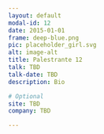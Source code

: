 ```yaml
---
layout: default
modal-id: 12
date: 2015-01-01
frame: deep-blue.png
pic: placeholder_girl.svg
alt: image-alt
title: Palestrante 12
talk: TBD
talk-date: TBD
description: Bio

# Optional
site: TBD
company: TBD

---
```


